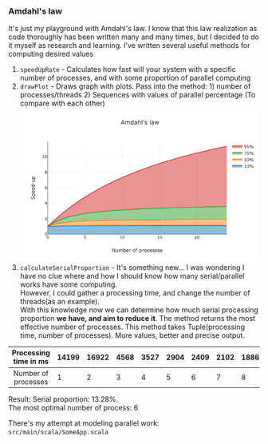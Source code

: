 ### Amdahl's law


It's just my playground with Amdahl's law. I know that this law realization as code thoroughly has been written many and many times, but I decided to do it myself as research and learning.
I've written several useful methods for computing desired values
1) `speedUpRate` - Calculates how fast will your system with a specific number of processes, and with some proportion of parallel computing
2) `drawPlot` - Draws graph with plots. Pass into the method: 1) number of processes/threads 2) Sequences with values of parallel percentage (To compare with each other)
![img.png](plot.png)
3) `calculateSerialProportion` -
   It's something new... I was wondering I have no clue where and how I should know how many serial/parallel works have some computing.\
   However, I could gather a processing time, and change the number of threads(as an example).\
   With this knowledge now we can determine how much serial processing proportion **we have, and aim to reduce it**. The method returns the most effective number of processes.
   This method takes Tuple(processing time, number of processes). More values, better and precise output.
   
   
| Processing time in ms | 14199 | 16922 | 4568 | 3527 | 2904 | 2409 | 2102 | 1886 | 1892 | 1871 |
|:---------------------:|-------|-------|------|------|------|------|------|------|------|------|
| Number of processes   | 1     | 2     | 3    | 4    | 5    | 6    | 7    | 8    | 9    | 10   |                                

Result:
Serial proportion: 13.28%.\
The most optimal number of process: 6

There's my attempt at modeling parallel work: `src/main/scala/SomeApp.scala` 